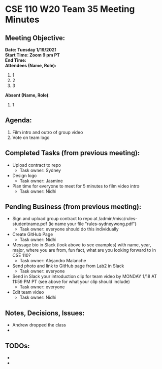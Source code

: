 # CSE 110 W20 Team 35 Meeting Minutes

## Meeting Objective:  

**Date: Tuesday 1/19/2021**  
**Start Time: Zoom 9 pm PT**  
**End Time:**  
**Attendees (Name, Role):**  
1. 1
2. 2
3. 3  

**Absent (Name, Role)**:  
1. 1

## Agenda: 
  1. Film intro and outro of group video
  2. Vote on team logo

## Completed Tasks (from previous meeting):
  * Upload contract to repo
    * Task owner: Sydney
  * Design logo
    * Task owner: Jasmine
  * Plan time for everyone to meet for 5 minutes to film video intro
    * Task owner: Nidhi
  

## Pending Business (from previous meeting):
  * Sign and upload group contract to repo at /admin/misc/rules-studentname.pdf (ie name your file "rules-sydneywong.pdf")
    * Task owner: everyone should do this individually
  * Create GitHub Page
    * Task owner: Nidhi
  * Message bio in Slack (look above to see examples) with name, year, major, where you are from, fun fact, what are you looking forward to in CSE 110?
    * Task owner: Alejandro Malanche
  * Send photo and link to GitHub page from Lab2 in Slack
    * Task owner: everyone
  * Send in Slack your introduction clip for team video by MONDAY 1/18 AT 11:59 PM PT (see above for what your clip should include)
    * Task owner: everyone
  * Edit team video
    * Task owner: Nidhi

## Notes, Decisions, Issues: 
  * Andrew dropped the class
  *

## TODOs: 
  *
  *


  